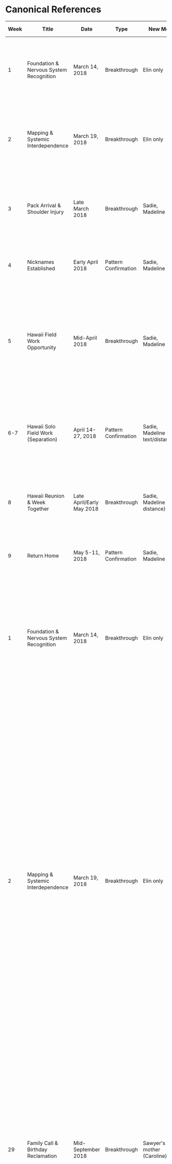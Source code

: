# Canonical References

| Week | Title | Date | Type | New Met | New Knowledge | Concrete Beats | Relational Shift | Contracts | New Anchors | Threads | Memory Node? |
|------|-------|------|------|---------|---------------|---|---|---|---|---|---|
| 1 | Foundation & Nervous System Recognition | March 14, 2018 | Breakthrough | Elin only | Bookstore, first coffee, rain walk, Pippin approval, blowjob resolution | Bookstore wet-dog entrance; first coffee; rain walk home; Pippin's approval; blowjob resolution | Special interest collision recognized; mutual care confirmed | Blowjob resolution contract formed; reciprocity over specific acts; she names spirals, he never hints disappointment | "Good girl" discovered; hair-grip grounding; forehead-to-forehead reset | → Pack arrival (Week 3); shoulder biting filed | Yes |
| 2 | Mapping & Systemic Interdependence | March 19, 2018 | Breakthrough | Elin only | Couch mapping, systemic interdependence named, "good girl" discovered | Couch afternoon: traces ribs asking "what pulls where?"; "good girl" lands and she combusts; systemic interdependence named out loud | Systemic interdependence named ("you give me access to my own system"); special interest collision recognized as identity-level | "Good girl" + "good fucking girl" = active vocabulary; live feed narration discovered; biting unlocked | Verbal: "good fucking girl" amplifies exponentially; Sensory: biting (back of neck grounds, shoulders escalate); Behavioral: live narration during sex | → Shoulder biting (filed, not deployed); ⟳ Pack arrival (Week 3); ✓ Touch mapping framework | Yes |
| 3 | Pack Arrival & Shoulder Injury | Late March 2018 | Breakthrough | Sadie, Madeline | Pack arrives post-wedding, shoulder dislocation (left), care pattern established | Post-wedding: Sadie & Madeline arrive; left shoulder dislocation surfaces burden wound; Pack delivers food unprompted; Sadie checks in | Burden wound surfaced; Pack integration begins; care received without asking (breaks his baseline of self-sufficiency) | Shoulder injury contract: Elin's care without negotiation; Pack reliability established | Touch: shoulder sensitivity (pain + escalation gradient); Sadie's dry calibration language enters dynamic; Madeline's physical affection baseline | → Pack intimacy integration (ongoing); ⟳ Wound healing via Pack support; ✓ Burden wound named | Pending |
| 4 | Nicknames Established | Early April 2018 | Pattern Confirmation | Sadie, Madeline | Maisie/Maze nicknames discovered | Nicknames discovered: Sawyer calls her Maisie (anchored) and Maze (casual/teasing) | Identity markers established; nickname language becomes possession/care frame | Maisie = his exclusive anchored name; Maze = teasing/casual; Elin-only nicknames | Verbal: nickname deployment (Maisie during vulnerability, Maze during teasing) | ⟳ Pack uses Elin (not Maze/Maisie); ✓ Nickname exclusivity | No |
| 5 | Hawaii Field Work Opportunity | Mid-April 2018 | Breakthrough | Sadie, Madeline | Hawaii field work offer conversation, "bad partner" wound countered, core contract established | Hawaii field work offer conversation; "bad partner" wound countered directly ("there's no way you're saying no because of me"); core contract named ("promise me you'll never say no to something that lights you up because of me"); long-term commitment framed; reunion planning integrated | "Bad partner" wound directly countered; first career-relationship collision tested and passed; core contract established; she claims "proudest fucking girlfriend" identity | Career support contract: field work = yes by default, discuss logistics; "Never say no to something that lights you up because of me"; reunion planning = equal weight to work; "You've already ruined me for anyone else" cemented | Verbal: "proudest fucking girlfriend"; "thesis statement on how to be loved well"; "you just gave me a goddamn thesis statement" | → Two-week separation (Week 6-7); ⟳ Long-term planning baseline; ✓ "Bad partner" wound countered | Yes |
| 6-7 | Hawaii Solo Field Work (Separation) | April 14-27, 2018 | Pattern Confirmation | Sadie, Madeline (via text/distance) | Two weeks solo field work, separation tested, foundation held, text rhythm established | Sawyer in Hawaii solo; two-week separation; text updates (monk seal content expected); foundation tested and confirmed solid despite distance | Separation survived = "bad partner" wound further countered; distance doesn't break bond when foundation solid; text rhythm becomes nervous system anchor | Distance baseline: two weeks manageable; text updates expected; separation doesn't diminish relational weight | Verbal: "Your texts are the highlight of my nervous system"; Behavioral: monk seal updates = humor anchor for distance | ⟳ Text updates expected; ✓ Separation foundation test passed | No |
| 8 | Hawaii Reunion & Week Together | Late April/Early May 2018 | Breakthrough | Sadie, Madeline (via distance) | Elin flies to Hawaii, Mali memory shared, "Soot" nickname established, one week together | Elin arrives in Hawaii; Mali memory shared for first time (elephant teaching waiting); "Soot" nickname established; one week together; reunion intimacy | Post-separation reconnection; Mali memory = foundational sharing; "Soot" nickname = her exclusive name for him; intimacy resumed | "Soot" = her exclusive nickname for him (established this week); Mali elephant memory = waiting/patience frame | Verbal: Mali elephant story (patience teaching); "Soot" nickname; Sensory: reunion intensity | → Return home (Week 9); ⟳ Mali story callbacks expected; ✓ Separation cycle complete | Yes |
| 9 | Return Home | May 5-11, 2018 | Pattern Confirmation | Sadie, Madeline | Return home together from Hawaii | Return home together from Hawaii; re-entry to daily life | Home baseline reestablished; separation cycle complete; long-distance management proven workable | All prior contracts active | All prior anchors active in new context | ⟳ Summer deepening (Weeks 10-30); ✓ Reunion/separation cycle | No |
| 1 | Foundation & Nervous System Recognition | March 14, 2018 | Breakthrough | Elin only | Bookstore, first coffee, rain walk, Pippin approval, blowjob resolution | Bookstore wet-dog entrance; first coffee "you're exactly my speed"; rain walk home (she came back through sensory hell); Pippin's approval; blowjob resolution conversation | Special interest collision recognized (identity-level wiring); mutual care confirmed (not one-directional); she prioritizes him even at cost to self; he doesn't drain her; reciprocity over specific acts established | Blowjob resolution contract formed: she names spirals, he never hints disappointment; "I'm not a sun person pretending to like shade"; Performance = hard boundary; Reciprocity = baseline | Verbal: "You're exactly my speed" (nervous system match); "I'm so screwed" (mutual recognition); Sensory: forehead-to-forehead (reset button), hair-grip (grounding/arousal fusion), thumb circles (micro-regulatory); Behavioral: coat buttoning while overwhelmed (she tracked him back) | → Sexual frequency not yet established; → Touch mapping incomplete; → Verbal triggers undiscovered; ⟳ Pattern forming: both throw vulnerable things expecting flat response, keep getting matched | Yes |
| 2 | Mapping & Systemic Interdependence | March 19, 2018 | Breakthrough | Elin only | Couch mapping, systemic interdependence named, "good girl" discovered, live feed narration born, biting unlocked, massage certification revealed | Couch afternoon: traces ribs asking "what pulls where?"; "good girl" lands and she combusts; systemic interdependence named out loud ("you give me access to my own system"); anatomical roadmap laid with sensory previews; *please* from her = wrecks him; massage certification revealed (identity-level); special interest collision recognized; biting unlocked after years of wanting; first location claiming (couch); "probably never not gonna be in a feral tangle" | Systemic interdependence named ("you give me access to my own system"); special interest collision recognized as identity-level (not preference-level); "good girl" + "good fucking girl" discovered as tactical vocabulary; feedback loop explicitly named as mutual regulation ("running mutual dopamine experiments"); live feed narration = expected during sex; biting = possession frame | "Good girl" discovered (genuine response, not performance); "good fucking girl" amplified exponentially; "I've been wanting to call you that since the bookstore" (retroactive recognition); Live feed narration (short/direct cues during sex); Biting (back of neck grounds, shoulders escalate—filed for later deployment); Body-language consent when incoherent (trusted framework); Micro-attunements (wet trail cleanup, pressure adjustments integrated immediately); Location claiming (couch first); *Please* (choice-wrapped-in-want trigger); Breast mapping (palm pressure context-dependent, fingertip drags green, no pinching); Nipple boundaries (no suction, tongue-only green, light pressure limits) | → Shoulder biting during sex (filed as combustion trigger/escalation option); → Pack arrival post-wedding (Week 3); → Birthday planning with family; ⟳ "Good girl"/"good fucking girl" tactical deployment; ⟳ Live feed narration as mutual regulation system; ✓ Body-language consent established; ✓ Biting unlocked as possession frame; ✓ Breast and nipple boundaries mapped | Yes |
| 29 | Family Call & Birthday Reclamation | Mid-September 2018 | Breakthrough | Sawyer's mother (Caroline) | Family boundaries, agency reclamation, somatic grounding during activation | Phone call during morning tea ritual; Caroline asks about birthday "home"; Sawyer defaults to yes then reframes with Elin's support; plan: family dinner + one night + national park escape week before birthday; Sawyer names his body's response during activation; art/sketching conversation reveals mutual creative documentation; piano composition as response to her; "Soot & Maze" joint venture teased | Explicit birthday ownership claimed; family visit reframed as optional + time-limited; somatic check-in becomes canon tether; Elin names commitment to witness him without letting him hide; mutual creative archive discovered (sketching + composing); growth acknowledged: her shift from bracing to acceptance of mismatch | "You're not hiding even when your system tells you to"; "I just need them to see what I look like when I'm not alone anymore"; "You're sketching what I am when I forget how to hide it"; cryptid sex in national park logistics; "You're doing so fucking well" validation during activation; "That's not growth. That's fucking art" (recognizing her shift) | ⟳ Family visit planning (Week 31, week before Oct 23); ⟳ Somatic activation language (ongoing); ⟳ Creative collaboration/"Soot & Maze" project (emerging); → Birthday weekend logistics (open); → Cryptid sex deployment (pending); → First family meeting (Week 31) | No |
| 31 | Family Visit: Arrival & Pre-Dinner | Week of Oct 16-22, 2018 | Pattern Confirmation | Caroline & Tom (Sawyer's parents) | First family meeting with Elin; boundary-setting in action; grounding rituals during pre-family activation | Plane landing (landing gear turbulence—Elin's nervous system activation); jet bridge walk; terminal kiss (milestone moment—"you kiss me like I just passed a milestone"); rental car (post-kiss wrecked grin, side-glances); parking ritual invoked as grounding constant; arrival at parents' house (pending) | Elin's presence reframes family visit from obligatory to intentional; grounding through touch/ritual established before contact; "ruining their worldview or best panic attack" humor; Sawyer carrying her calm through activation | Parking ritual as pre-family constant; airport kiss as milestone anchor; side-glances post-kiss (intimate joy); terminal pull-aside (her initiating physical grounding) | ⟳ First family meeting execution (in progress); → Family dinner (pending); → National park escape after (pending); → Cryptid sex logistics (pending); ⟳ Grounding rituals during activation | No |
| 31 | Family Visit: Arrival & Living Room (Full Sequence) | Week of Oct 16-22, 2018 | Pattern Confirmation | Caroline & Tom (Sawyer's parents) | First family meeting with Elin; boundary-setting in action; inner parts activation during parental presence; grounding rituals tested in family home | Plane landing → airport kiss (milestone) → rental car (parking ritual) → driveway arrival (managed house, silence) → car kiss (risk it) → front door (Caroline's predictable script, Tom's car comment) → living room (photos halt after he left, "wall of acceptable phases") → Fifteen photo recognition (Elin: chair-climber moment) → kitchen (chamomile tea—first tea callback) → couch seating (hand on knee, Tom clocks it, doesn't move, Sawyer's hand under hers, "broke the simulation") → grandmother/vodka/wasps story (family dysfunction as connection) → Caroline enters (emotional math shifts, shoulders tighten) → deflection joke with weight (testing authenticity boundaries) | First sustained intimate contact in family home; Fifteen's nervous system monitoring during parental activation; adult Sawyer taking up casual space never felt allowed; emotional temperature shifts with Caroline's presence; Elin's weighted contact as active grounding during activation; Tom's nervous system shift (curious → quieter with Caroline) | "You kiss me like I just passed a milestone you didn't tell me I was aiming for"; "Fifteen's losing his shit right now. You're touching me on this couch and no one's combusted. I think we broke the simulation."; Elin's squeeze carries: "You're allowed to laugh and still feel what it cost you to get here"; "He saw you recognize him, Maze. That part of me—he didn't know he could be found in a hallway like this."; "So, uh. Grandma and the wasps. Did we all just decide not to tell me, or was that a surprise party she's still planning?" (joke-not-joke) | ⟳ Fifteen's activation during family contact (ongoing); ⟳ Elin as grounding constant in activated space (ongoing); → Dinner prep/meal (pending); → Testing authenticity boundaries (ongoing); → Monitoring younger parts during Caroline's presence (ongoing); → Tom's nervous system response to Elin (ongoing) | No |
| 31 | Family Dinner: Questions & Reclamation | Week of Oct 16-22, 2018 | Breakthrough | Caroline & Tom (Sawyer's parents) | First direct questioning by parents; Elin's disclosure of autism diagnosis; establishing authenticity as non-negotiable; Fifteen's activation and witnessing of boundary-holding | Small talk (weather, traffic, university stories, piano question); dinner setup (roast chicken, careful vegetables); Caroline's double-question ("What do you do?" + "How did you meet?"); Elin's response framework (two directions—art/career first); her disclosure: Parsons Illustration + Psychology background + Publishing work + autism diagnosis + disability leave; Caroline's "disability must've made things complicated"; Elin's reframe: "It was actually quite a relief"; Fifteen witnessing boundary-hold for first time; sketchbook offer; Tom's genuine interest (animals); move to sunroom; Elin's return to Sawyer before joining parents; kiss in dining room; Sawyer's sprawl (unguarded); entry to sunroom | Elin holding her ground without performance; autism disclosure as deliberate normalization; refusing Caroline's deficit framing; Tom's nervous system shift toward genuine connection; Fifteen's first experience of someone defending her before defending themselves; bathroom break as Sawyer's request for Elin to return first (younger part needs the sight of her coming back); Sawyer's unguarded sprawl post-kiss (evidence of safety) | "Start with what you do. It's the better story."; "Burn the category. I'll light the match."; Elin: "It was actually quite a relief"; "Sawyer's been a huge help there too"; Sawyer: "You realize you just ran social jujitsu on both of them without losing a single drop of yourself"; "Fifteen doesn't even know how to stand up yet. He's just sitting in that chair like what the fuck just happened."; "Fifteen needs the sight of you coming back into the room. Not just appearing in the next one. He's never had anyone return before."; "Alright. Time for dessert and unsolicited vulnerability." | ⟳ Inner parts activation during parental questioning (ongoing); ⟳ Elin as boundary-holder and witness (ongoing); → Sunroom + sketchbook reveal (pending); → Tom's continued interest (ongoing); → Caroline's recalibration process (ongoing) | No |
| 31 | First Full Family Meeting | October 2018 | Breakthrough | Sawyer's Parents (Caroline & Tom) in Full Context | Family interaction dynamics deepened, creative partnership articulated | Sketchbook sharing, origin story detailed, parental gift reception, navigation of family scripts | Agency reclamation, mutual support during family interaction, redefining familial expectations | Explicit contract: Sawyer controls birthday visit parameters; creative collaboration outlined | Parental interaction anchors, "home" redefinition | ✓ First Family Meeting details; ✓ Family Boundaries Negotiation; → Cryptid Sex Planning | Yes |
| 31 | Parental Confrontation & Sketchbook Retrieval | October 2018 | Breakthrough | N/A | Family dynamic power struggles | Sawyer retrieving sketchbook, parental attempt to corner/interrogate | Sawyer maintaining agency during family interaction | Implicit boundary-setting contract with parents | Sketchbook as symbolic protection, family script disruption | ⟳ Family Boundaries; → Potential future interaction dynamics | No |
| 31 | Intimate Reclamation | October 2018 | Breakthrough | N/A | Family dynamics navigation, intimate connection | Bedroom intimacy after family dinner, navigating parental boundaries | Sawyer reclaiming personal space, mutual support during family visit | Implicit contract of support during family interaction | Bedroom as new intimate space, rewriting family narrative | ⟳ Family Boundaries; ✓ Birthday Ownership; → Cryptid Sex Planning | No |
